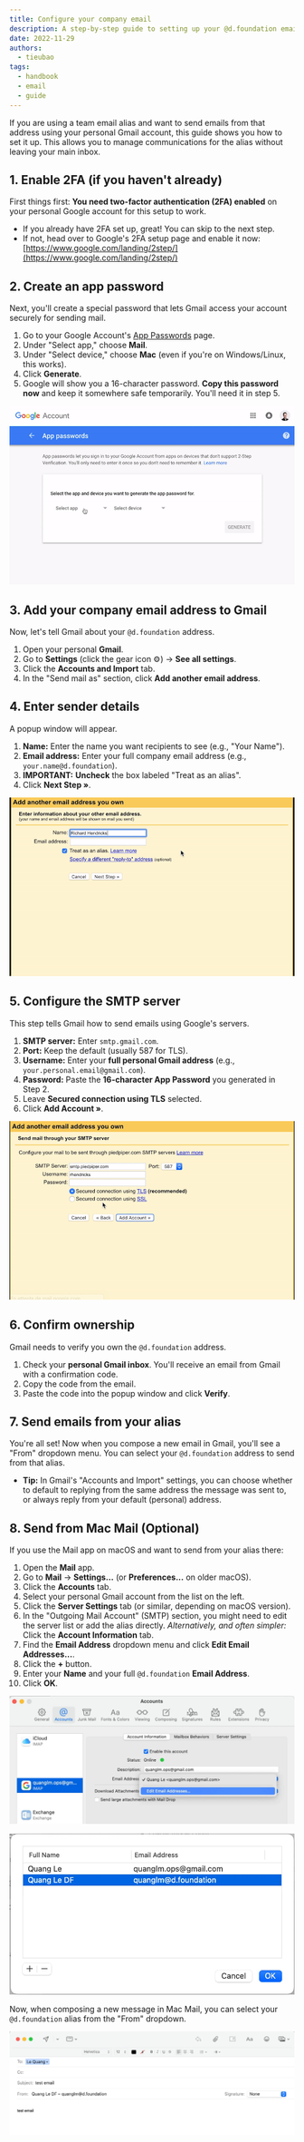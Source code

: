 ```yaml
---
title: Configure your company email
description: A step-by-step guide to setting up your @d.foundation email alias to send and receive mail directly within your personal Gmail account.
date: 2022-11-29
authors:
  - tieubao
tags:
  - handbook
  - email
  - guide
---
```


If you are using a team email alias and want to send emails from that address using your personal Gmail account, this guide shows you how to set it up. This allows you to manage communications for the alias without leaving your main inbox.

## 1. Enable 2FA (if you haven't already)

First things first: **You need two-factor authentication (2FA) enabled** on your personal Google account for this setup to work.

- If you already have 2FA set up, great! You can skip to the next step.
- If not, head over to Google's 2FA setup page and enable it now:
  [https://www.google.com/landing/2step/](https://www.google.com/landing/2step/)

## 2. Create an app password

Next, you'll create a special password that lets Gmail access your account securely for sending mail.

1. Go to your Google Account's [App Passwords](https://security.google.com/settings/security/apppasswords) page.
2. Under "Select app," choose **Mail**.
3. Under "Select device," choose **Mac** (even if you're on Windows/Linux, this works).
4. Click **Generate**.
5. Google will show you a 16-character password. **Copy this password now** and keep it somewhere safe temporarily. You'll need it in step 5.

![Google App Password generation](assets/email-app-password.gif)

## 3. Add your company email address to Gmail

Now, let's tell Gmail about your `@d.foundation` address.

1. Open your personal **Gmail**.
2. Go to **Settings** (click the gear icon ⚙️) -> **See all settings**.
3. Click the **Accounts and Import** tab.
4. In the "Send mail as" section, click **Add another email address**.

## 4. Enter sender details

A popup window will appear.

1. **Name:** Enter the name you want recipients to see (e.g., "Your Name").
2. **Email address:** Enter your full company email address (e.g., `your.name@d.foundation`).
3. **IMPORTANT:** **Uncheck** the box labeled "Treat as an alias".
4. Click **Next Step »**.

![Gmail add sender details popup](assets/email-add-sender.gif)

## 5. Configure the SMTP server

This step tells Gmail how to send emails using Google's servers.

1. **SMTP server:** Enter `smtp.gmail.com`.
2. **Port:** Keep the default (usually 587 for TLS).
3. **Username:** Enter your **full personal Gmail address** (e.g., `your.personal.email@gmail.com`).
4. **Password:** Paste the **16-character App Password** you generated in Step 2.
5. Leave **Secured connection using TLS** selected.
6. Click **Add Account »**.

![Gmail SMTP settings popup](assets/email-smtp-settings.gif)

## 6. Confirm ownership

Gmail needs to verify you own the `@d.foundation` address.

1. Check your **personal Gmail inbox**. You'll receive an email from Gmail with a confirmation code.
2. Copy the code from the email.
3. Paste the code into the popup window and click **Verify**.

## 7. Send emails from your alias

You're all set! Now when you compose a new email in Gmail, you'll see a "From" dropdown menu. You can select your `@d.foundation` address to send from that alias.

- **Tip:** In Gmail's "Accounts and Import" settings, you can choose whether to default to replying from the same address the message was sent to, or always reply from your default (personal) address.

## 8. Send from Mac Mail (Optional)

If you use the Mail app on macOS and want to send from your alias there:

1. Open the **Mail** app.
2. Go to **Mail** -> **Settings...** (or **Preferences...** on older macOS).
3. Click the **Accounts** tab.
4. Select your personal Gmail account from the list on the left.
5. Click the **Server Settings** tab (or similar, depending on macOS version).
6. In the "Outgoing Mail Account" (SMTP) section, you might need to edit the server list or add the alias directly. _Alternatively, and often simpler:_ Click the **Account Information** tab.
7. Find the **Email Address** dropdown menu and click **Edit Email Addresses...**.
8. Click the **+** button.
9. Enter your **Name** and your full `@d.foundation` **Email Address**.
10. Click **OK**.

![Mac Mail edit email addresses option](assets/email-mac-edit-aliases.webp)

![Mac Mail add alias popup](assets/email-mac-add-alias.webp)

Now, when composing a new message in Mac Mail, you can select your `@d.foundation` alias from the "From" dropdown.

![Mac Mail select alias in From field](assets/email-mac-select-alias.webp)
